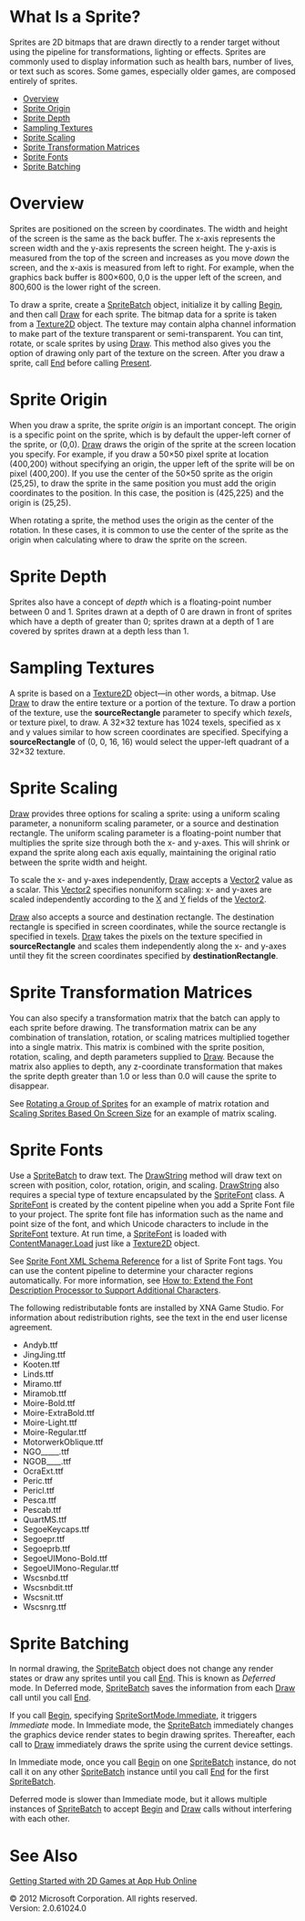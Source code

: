 ﻿

# What Is a Sprite?

Sprites are 2D bitmaps that are drawn directly to a render target without using the pipeline for transformations, lighting or effects. Sprites are commonly used to display information such as health bars, number of lives, or text such as scores. Some games, especially older games, are composed entirely of sprites.

*   [Overview](#Overview)
*   [Sprite Origin](#Origin)
*   [Sprite Depth](#Depth)
*   [Sampling Textures](#SourceRect)
*   [Sprite Scaling](#Scaling)
*   [Sprite Transformation Matrices](#Transformation)
*   [Sprite Fonts](#Fonts)
*   [Sprite Batching](#Batching)

# Overview

Sprites are positioned on the screen by coordinates. The width and height of the screen is the same as the back buffer. The x-axis represents the screen width and the y-axis represents the screen height. The y-axis is measured from the top of the screen and increases as you move _down_ the screen, and the x-axis is measured from left to right. For example, when the graphics back buffer is 800×600, 0,0 is the upper left of the screen, and 800,600 is the lower right of the screen.

To draw a sprite, create a [SpriteBatch](T_Microsoft_Xna_Framework_Graphics_SpriteBatch.md) object, initialize it by calling [Begin](O_M_Microsoft_Xna_Framework_Graphics_SpriteBatch_Begin.md), and then call [Draw](O_M_Microsoft_Xna_Framework_Graphics_SpriteBatch_Draw.md) for each sprite. The bitmap data for a sprite is taken from a [Texture2D](T_Microsoft_Xna_Framework_Graphics_Texture2D.md) object. The texture may contain alpha channel information to make part of the texture transparent or semi-transparent. You can tint, rotate, or scale sprites by using [Draw](O_M_Microsoft_Xna_Framework_Graphics_SpriteBatch_Draw.md). This method also gives you the option of drawing only part of the texture on the screen. After you draw a sprite, call [End](M_Microsoft_Xna_Framework_Graphics_SpriteBatch_End.md) before calling [Present](O_M_Microsoft_Xna_Framework_Graphics_GraphicsDevice_Present.md).

# Sprite Origin

When you draw a sprite, the sprite _origin_ is an important concept. The origin is a specific point on the sprite, which is by default the upper-left corner of the sprite, or (0,0). [Draw](O_M_Microsoft_Xna_Framework_Graphics_SpriteBatch_Draw.md) draws the origin of the sprite at the screen location you specify. For example, if you draw a 50×50 pixel sprite at location (400,200) without specifying an origin, the upper left of the sprite will be on pixel (400,200). If you use the center of the 50×50 sprite as the origin (25,25), to draw the sprite in the same position you must add the origin coordinates to the position. In this case, the position is (425,225) and the origin is (25,25).

When rotating a sprite, the method uses the origin as the center of the rotation. In these cases, it is common to use the center of the sprite as the origin when calculating where to draw the sprite on the screen.

# Sprite Depth

Sprites also have a concept of _depth_ which is a floating-point number between 0 and 1. Sprites drawn at a depth of 0 are drawn in front of sprites which have a depth of greater than 0; sprites drawn at a depth of 1 are covered by sprites drawn at a depth less than 1.

# Sampling Textures

A sprite is based on a [Texture2D](T_Microsoft_Xna_Framework_Graphics_Texture2D.md) object—in other words, a bitmap. Use [Draw](O_M_Microsoft_Xna_Framework_Graphics_SpriteBatch_Draw.md) to draw the entire texture or a portion of the texture. To draw a portion of the texture, use the **sourceRectangle** parameter to specify which _texels_, or texture pixel, to draw. A 32×32 texture has 1024 texels, specified as x and y values similar to how screen coordinates are specified. Specifying a **sourceRectangle** of (0, 0, 16, 16) would select the upper-left quadrant of a 32×32 texture.

# Sprite Scaling

[Draw](O_M_Microsoft_Xna_Framework_Graphics_SpriteBatch_Draw.md) provides three options for scaling a sprite: using a uniform scaling parameter, a nonuniform scaling parameter, or a source and destination rectangle. The uniform scaling parameter is a floating-point number that multiplies the sprite size through both the x- and y-axes. This will shrink or expand the sprite along each axis equally, maintaining the original ratio between the sprite width and height.

To scale the x- and y-axes independently, [Draw](O_M_Microsoft_Xna_Framework_Graphics_SpriteBatch_Draw.md) accepts a [Vector2](T_Microsoft_Xna_Framework_Vector2.md) value as a scalar. This [Vector2](T_Microsoft_Xna_Framework_Vector2.md) specifies nonuniform scaling: x- and y-axes are scaled independently according to the [X](F_Microsoft_Xna_Framework_Vector2_X.md) and [Y](F_Microsoft_Xna_Framework_Vector2_Y.md) fields of the [Vector2](T_Microsoft_Xna_Framework_Vector2.md).

[Draw](O_M_Microsoft_Xna_Framework_Graphics_SpriteBatch_Draw.md) also accepts a source and destination rectangle. The destination rectangle is specified in screen coordinates, while the source rectangle is specified in texels. [Draw](O_M_Microsoft_Xna_Framework_Graphics_SpriteBatch_Draw.md) takes the pixels on the texture specified in **sourceRectangle** and scales them independently along the x- and y-axes until they fit the screen coordinates specified by **destinationRectangle**.

# Sprite Transformation Matrices

You can also specify a transformation matrix that the batch can apply to each sprite before drawing. The transformation matrix can be any combination of translation, rotation, or scaling matrices multiplied together into a single matrix. This matrix is combined with the sprite position, rotation, scaling, and depth parameters supplied to [Draw](O_M_Microsoft_Xna_Framework_Graphics_SpriteBatch_Draw.md). Because the matrix also applies to depth, any z-coordinate transformation that makes the sprite depth greater than 1.0 or less than 0.0 will cause the sprite to disappear.

See [Rotating a Group of Sprites](2DGraphicsHowTo_Rotate_Sprite_Group.md) for an example of matrix rotation and [Scaling Sprites Based On Screen Size](2DGraphicsHowTo_Scale_Sprites_Matrix.md) for an example of matrix scaling.

# Sprite Fonts

Use a [SpriteBatch](T_Microsoft_Xna_Framework_Graphics_SpriteBatch.md) to draw text. The [DrawString](O_M_Microsoft_Xna_Framework_Graphics_SpriteBatch_DrawString.md) method will draw text on screen with position, color, rotation, origin, and scaling. [DrawString](O_M_Microsoft_Xna_Framework_Graphics_SpriteBatch_DrawString.md) also requires a special type of texture encapsulated by the [SpriteFont](T_Microsoft_Xna_Framework_Graphics_SpriteFont.md) class. A [SpriteFont](T_Microsoft_Xna_Framework_Graphics_SpriteFont.md) is created by the content pipeline when you add a Sprite Font file to your project. The sprite font file has information such as the name and point size of the font, and which Unicode characters to include in the [SpriteFont](T_Microsoft_Xna_Framework_Graphics_SpriteFont.md) texture. At run time, a [SpriteFont](T_Microsoft_Xna_Framework_Graphics_SpriteFont.md) is loaded with [ContentManager.Load](M_Microsoft_Xna_Framework_Content_ContentManager_Load``1.md) just like a [Texture2D](T_Microsoft_Xna_Framework_Graphics_Texture2D.md) object.

See [Sprite Font XML Schema Reference](CP_SpriteFontSchema.md) for a list of Sprite Font tags. You can use the content pipeline to determine your character regions automatically. For more information, see [How to: Extend the Font Description Processor to Support Additional Characters](CP_HowTo_ExtendFontProcessor.md).

The following redistributable fonts are installed by XNA Game Studio. For information about redistribution rights, see the text in the end user license agreement.

*   Andyb.ttf
*   JingJing.ttf
*   Kooten.ttf
*   Linds.ttf
*   Miramo.ttf
*   Miramob.ttf
*   Moire-Bold.ttf
*   Moire-ExtraBold.ttf
*   Moire-Light.ttf
*   Moire-Regular.ttf
*   MotorwerkOblique.ttf
*   NGO_____.ttf
*   NGOB____.ttf
*   OcraExt.ttf
*   Peric.ttf
*   Pericl.ttf
*   Pesca.ttf
*   Pescab.ttf
*   QuartMS.ttf
*   SegoeKeycaps.ttf
*   Segoepr.ttf
*   Segoeprb.ttf
*   SegoeUIMono-Bold.ttf
*   SegoeUIMono-Regular.ttf
*   Wscsnbd.ttf
*   Wscsnbdit.ttf
*   Wscsnit.ttf
*   Wscsnrg.ttf

# Sprite Batching

In normal drawing, the [SpriteBatch](T_Microsoft_Xna_Framework_Graphics_SpriteBatch.md) object does not change any render states or draw any sprites until you call [End](M_Microsoft_Xna_Framework_Graphics_SpriteBatch_End.md). This is known as _Deferred_ mode. In Deferred mode, [SpriteBatch](T_Microsoft_Xna_Framework_Graphics_SpriteBatch.md) saves the information from each [Draw](O_M_Microsoft_Xna_Framework_Graphics_SpriteBatch_Draw.md) call until you call [End](M_Microsoft_Xna_Framework_Graphics_SpriteBatch_End.md).

If you call [Begin](O_M_Microsoft_Xna_Framework_Graphics_SpriteBatch_Begin.md), specifying [SpriteSortMode.Immediate](T.md#SpriteSortMode_Microsoft_Xna_Framework_Graphics_SpriteSortMode.Immediate), it triggers _Immediate_ mode. In Immediate mode, the [SpriteBatch](T_Microsoft_Xna_Framework_Graphics_SpriteBatch.md) immediately changes the graphics device render states to begin drawing sprites. Thereafter, each call to [Draw](O_M_Microsoft_Xna_Framework_Graphics_SpriteBatch_Draw.md) immediately draws the sprite using the current device settings.

In Immediate mode, once you call [Begin](O_M_Microsoft_Xna_Framework_Graphics_SpriteBatch_Begin.md) on one [SpriteBatch](T_Microsoft_Xna_Framework_Graphics_SpriteBatch.md) instance, do not call it on any other [SpriteBatch](T_Microsoft_Xna_Framework_Graphics_SpriteBatch.md) instance until you call [End](M_Microsoft_Xna_Framework_Graphics_SpriteBatch_End.md) for the first [SpriteBatch](T_Microsoft_Xna_Framework_Graphics_SpriteBatch.md).

Deferred mode is slower than Immediate mode, but it allows multiple instances of [SpriteBatch](T_Microsoft_Xna_Framework_Graphics_SpriteBatch.md) to accept [Begin](O_M_Microsoft_Xna_Framework_Graphics_SpriteBatch_Begin.md) and [Draw](O_M_Microsoft_Xna_Framework_Graphics_SpriteBatch_Draw.md) calls without interfering with each other.

# See Also

[Getting Started with 2D Games at App Hub Online](http://go.microsoft.com/fwlink/?LinkId=128880)  

© 2012 Microsoft Corporation. All rights reserved.  
Version: 2.0.61024.0